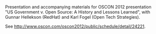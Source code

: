 Presentation and accompanying materials for OSCON 2012 presentation "US Government v. Open Source: A History and Lessons Learned", with Gunnar Hellekson (RedHat) and Karl Fogel (Open Tech Strategies).

See http://www.oscon.com/oscon2012/public/schedule/detail/24221.
